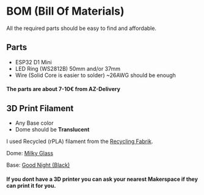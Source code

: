 
# BOM (Bill Of Materials)

All the required parts should be easy to find and affordable.



## Parts
- ESP32 D1 Mini       
- LED Ring (WS2812B) 50mm and/or 37mm
- Wire (Solid Core is easier to solder) ~26AWG should be enough

#### The parts are about 7-10€ from AZ-Delivery

## 3D Print Filament

- Any Base color
- Dome should be **Translucent**

I used Recycled (rPLA) filament from the [Recycling Fabrik](recyclingfabrik.com).

Dome: [Milky Glass](https://www.recyclingfabrik.com/products/milchiges-glas-transparent)

Base: [Good Night (Black)](https://www.recyclingfabrik.com/products/gute-nacht-schwarz)

#### If you dont have a 3D printer you can ask your nearest Makerspace if they can print it for you.
